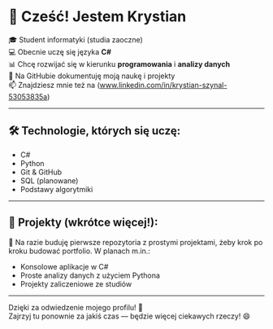 # 👋 Cześć! Jestem Krystian

🎓 Student informatyki (studia zaoczne)  
💻 Obecnie uczę się języka **C#**  
📊 Chcę rozwijać się w kierunku **programowania** i **analizy danych**  
🌱 Na GitHubie dokumentuję moją naukę i projekty  
📫 Znajdziesz mnie też na (www.linkedin.com/in/krystian-szynal-53053835a)

---

## 🛠️ Technologie, których się uczę:
- C#
- Python 
- Git & GitHub
- SQL (planowane)
- Podstawy algorytmiki

---

## 📂 Projekty (wkrótce więcej!):
🔧 Na razie buduję pierwsze repozytoria z prostymi projektami, żeby krok po kroku budować portfolio. W planach m.in.:
- Konsolowe aplikacje w C#
- Proste analizy danych z użyciem Pythona
- Projekty zaliczeniowe ze studiów

---

Dzięki za odwiedzenie mojego profilu! 🚀  
Zajrzyj tu ponownie za jakiś czas — będzie więcej ciekawych rzeczy! 😄


<!--
**KrystianSzynal/KrystianSzynal** is a ✨ _special_ ✨ repository because its `README.md` (this file) appears on your GitHub profile.

Here are some ideas to get you started:

- 🔭 I’m currently working on ...
- 🌱 I’m currently learning ...
- 👯 I’m looking to collaborate on ...
- 🤔 I’m looking for help with ...
- 💬 Ask me about ...
- 📫 How to reach me: ...
- 😄 Pronouns: ...
- ⚡ Fun fact: ...
-->
